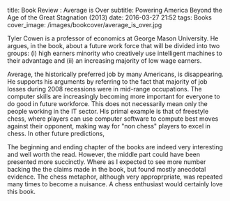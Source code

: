 title: Book Review : Average is Over
subtitle: Powering America Beyond the Age of the Great Stagnation (2013)
date: 2016-03-27 21:52
tags: Books
cover_image: /images/bookcover/average_is_over.jpg

Tyler Cowen is a professor of economics at George Mason University. He argues, in the book, about a future work force that will be divided into two groups: (i) high earners minority who creatively use
intelligent machines to their advantage and (ii) an increasing majority of low wage earners. 

Average, the historically preferred job by many Americans, is disappearing. He supports his arguments by referring to
the fact that majority of job losses during 2008 recessions were in mid-range occupations. The computer skills are increasingly becoming more important for everyone to do good in future workforce. This does not necessarily mean only the people working in the IT sector.  His primal example is that of freestyle chess, where players can use computer software to compute best moves against their opponent, making way for "non chess" players to excel in chess. In other future predictions, 

The beginning and ending chapter of the books are indeed very interesting and well worth the read. However, the middle part could have been presented more succinctly. Where as I expected to see more number backing the the claims made in the book, but found mostly anecdotal evidence. The chess metaphor, although very approprpriate, was repeated many times to become a nuisance. A chess enthusiast would certainly love this book. 


